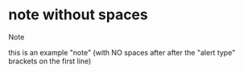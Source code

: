 # note without spaces

> [!NOTE]
> this is an example "note" (with NO spaces after after the "alert type" brackets on the first line)
